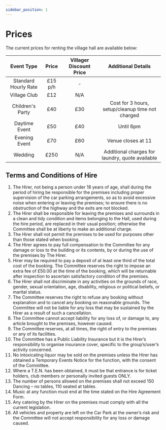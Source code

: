 ```yaml
---
sidebar_position: 1
---
```


# Prices

The current prices for renting the village hall are available below:

|       Event Type       |    Price    | Villager Discount Price    | Additional Details                                          |
|         :---:          |    :----:   |          :---:             |       :---:                                                 |
| Standard Hourly Rate   | £15 p/h     | -                          |                                                             |
| Village Club           | £12         | N/A                        |                                                             |
| Children's Party       | £40         | £30                        |  Cost for 3 hours, setup/cleanup time not charged           |
| Daytime Event          | £50         | £40                        |  Until 6pm                                                  |
| Evening Event          | £70         | £60                        |  Venue closes at 11                                         |
| Wedding                | £250        | N/A                        |  Additional charges for laundry, quote available            |



## Terms and Conditions of Hire

1. The Hirer, not being a person under 18 years of age, shall during the period of hiring be responsible for the premises including proper supervision of the car parking arrangements, so as to avoid excessive noise when entering or leaving the premises; to ensure there is no obstruction of the highway and the exits are not blocked.
1. The Hirer shall be responsible for leaving the premises and surrounds in a clean and tidy condition and items belonging to the Hall, used during the hire period, are replaced in their usual position; otherwise the Committee shall be at liberty to make an additional charge.
1. The Hirer shall not permit the premises to be used for purposes other than those stated when booking.
1. The Hirer agrees to pay full compensation to the Committee for any damage or loss to the building or its contents, by or during the use of the premises by The Hirer.
1. Hirer may be required to pay a deposit of at least one third of the total cost of the booking. The Committee reserves the right to impose an extra fee of £50.00 at the time of the booking, which will be returnable after inspection to ascertain satisfactory condition of the premises.
1. The Hirer shall not discriminate in any activities on the grounds of race, gender, sexual orientation, age, disability, religious or political beliefs, or marital status.
1. The Committee reserves the right to refuse any booking without explanation and to cancel any booking on reasonable grounds. The Committee will not be liable for any loss that may be sustained by the Hirer as a result of such a cancellation.
1. The Committee cannot accept liability for any loss of, or damage to, any article brought to the premises, however caused.
1. The Committee reserves, at all times, the right of entry to the premises or any of its facilities.
1. The Committee has a Public Liability Insurance but it is the Hirer’s responsibility to organise insurance cover, specific to the group’s/user’s activity concerned.
1. No intoxicating liquor may be sold on the premises unless the Hirer has obtained a Temporary Events Notice for the function, with the consent of the Committee. 
1. Where a T.E.N. has been obtained, it must be that entrance is for ticket holders, club members or personally invited guests ONLY.
1. The number of persons allowed on the premises shall not exceed 150 Dancing – no tables, 110 seated at tables.
1. Music at any function must end at the time stated on the Hire Agreement Form.
1. Any catering by the Hirer on the premises must comply with all the current legislation.
1. All vehicles and property are left on the Car Park at the owner’s risk and the Committee will not accept responsibility for any loss or damage caused.